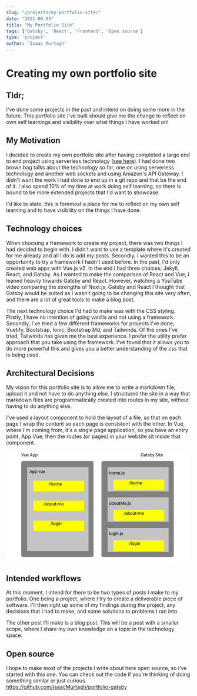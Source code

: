 ```yaml
---
slug: "/projects/my-portfolio-site/"
date: "2021-08-03"
title: "My Portfolio Site"
tags: ['Gatsby', 'React', 'Frontend', 'Open source']
type: 'project'
author: 'Isaac Murtagh'
---
```


# Creating my own portfolio site

## Tldr;

I've done some projects in the past and intend on doing some more in the future. This portfolio site
I've built should give me the change to reflect on own self learnings and visibility over what things
I have worked on!


## My Motivation
I decided to create my own portfolio site after having completed a large end to end project using
serverless technology ([see here](/projects/serverless-quizzes/)). I had done two brown bag talks
about the technology so far, one on using serverless technology and another web sockets and using
Amazon's API Gateway. I didn't want the work I had done to end up in a git repo and that be the end 
of it. I also spend 10% of my time at work doing self learning, so there is bound to be more extended
projects that I'd want to showcase.

I'd like to state, this is foremost a place for me to reflect on my own self learning and to have 
visibility on the things I have done.

## Technology choices

When choosing a framework to create my project, there was two things I had decided to begin with. I 
didn't want to use a template where it's created for me already and all I do is add my posts. Secondly,
I wanted this to be an opportunity to try a framework I hadn't used before. In the past, I'd only 
created web apps with Vue.js v2. In the end I had three choices; Jekyll, React, and Gatsby. As I 
wanted to make the comparison of React and Vue, I leaned heavily towards Gatsby and React. However,
watching a YouTube video comparing the strengths of Next.js, Gatsby and React I thought that Gatsby
would be suited as I wasn't going to be changing this site very often, and there are a lot of great
tools to make a blog post.

The next technology choice I'd had to make was with the CSS styling. Firstly, I have no intention of
going vanilla and not using a framework. Secondly, I've tried a few different frameworks for projects
I've done; Vuetify, Bootstrap, Ionic, Bootstrap Md, and Tailwinds. Of the ones I've tried, Tailwinds 
has given me the best experience. I prefer the utility prefer approach that you take using the
framework. I've found that it allows you to do more powerful this and gives you a better understanding
of the css that is being used.

## Architectural Decisions

My vision for this portfolio site is to allow me to write a markdown file, upload it and not have to
do anything else. I structured the site in a way that markdown files are programmatically created into
routes in my site, without having to do anything else.

I've used a layout component to hold the layout of a file, so that on each page I wrap the content
so each page is consistent with the other. In Vue, where I'm coming from, it's a single page application,
so you have an entry point, App.Vue, then the routes (or pages) in your website sit inside that
component.

![lambda-ide](./vue-vs-gatsby-routing.png)

## Intended workflows

At this moment, I intend for there to be two types of posts I make to my portfolio. One being a 
project, where I try to create a deliverable piece of software. I'll then right up some of my findings during the project,
any decisions that I had to make, and some solutions to problems I ran into.

The other post I'll make is a blog post. This will be a post with a smaller scope, where I share my
own knowledge on a topic in the technology space.

## Open source

I hope to make most of the projects I write about here open source, so i've started with this one.
You can check out the code if you're thinking of doing something similar or just curious.
https://github.com/IsaacMurtagh/portfolio-gatsby
